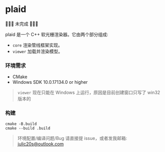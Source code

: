 # plaid

🚧🚧🚧 未完成 🚧🚧🚧

plaid 是一个 C++ 软光栅渲染器。它由两个部分组成:
* `core` 渲染管线框架实现。
* `viewer` 加载并渲染模型。

### 环境需求
* CMake
* Windows SDK 10.0.17134.0 or higher
> `viewer` 现在只能在 Windows 上运行，原因是目前创建窗口只写了 win32 版本的

### 构建
```
cmake -B.build
cmake --build .build
```

> 环境配置/编译问题/Bug 请直接提 issue，或者发我邮箱: julic20s@outlook.com
